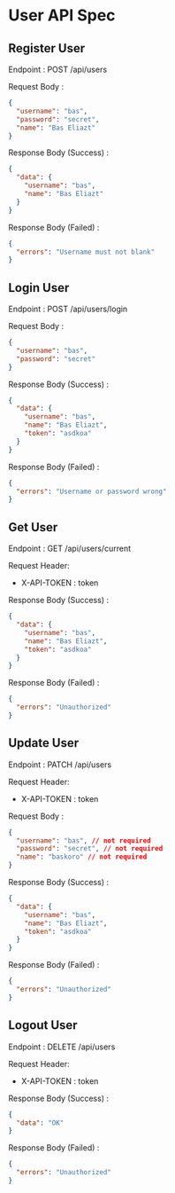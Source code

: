 # User API Spec

## Register User

Endpoint : POST /api/users

Request Body :

```json
{
  "username": "bas",
  "password": "secret",
  "name": "Bas Eliazt"
}
```

Response Body (Success) :

```json
{
  "data": {
    "username": "bas",
    "name": "Bas Eliazt"
  }
}
```

Response Body (Failed) :

```json
{
  "errors": "Username must not blank"
}
```

## Login User

Endpoint : POST /api/users/login

Request Body :

```json
{
  "username": "bas",
  "password": "secret"
}
```

Response Body (Success) :

```json
{
  "data": {
    "username": "bas",
    "name": "Bas Eliazt",
    "token": "asdkoa"
  }
}
```

Response Body (Failed) :

```json
{
  "errors": "Username or password wrong"
}
```

## Get User

Endpoint : GET /api/users/current

Request Header:
- X-API-TOKEN : token

Response Body (Success) :

```json
{
  "data": {
    "username": "bas",
    "name": "Bas Eliazt",
    "token": "asdkoa"
  }
}
```

Response Body (Failed) :

```json
{
  "errors": "Unauthorized"
}
```

## Update User

Endpoint : PATCH /api/users

Request Header:
- X-API-TOKEN : token

Request Body :

```json
{
  "username": "bas", // not required
  "password": "secret", // not required
  "name": "baskoro" // not required
}
```

Response Body (Success) :

```json
{
  "data": {
    "username": "bas",
    "name": "Bas Eliazt",
    "token": "asdkoa"
  }
}
```

Response Body (Failed) :

```json
{
  "errors": "Unauthorized"
}
```

## Logout User

Endpoint : DELETE /api/users

Request Header:
- X-API-TOKEN : token

Response Body (Success) :

```json
{
  "data": "OK"
}
```

Response Body (Failed) :

```json
{
  "errors": "Unauthorized"
}
```